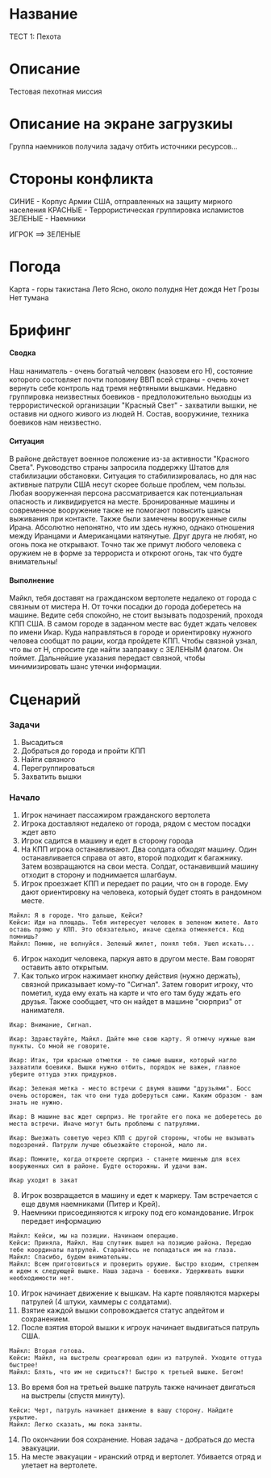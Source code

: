 # Название
ТЕСТ 1: Пехота

# Описание
Тестовая пехотная миссия

# Описание на экране загрузкиы
Группа наемников получила задачу отбить источники ресурсов...

# Стороны конфликта
СИНИЕ   - Корпус Армии США, отправленных на защиту мирного населения
КРАСНЫЕ - Террористическая группировка исламистов
ЗЕЛЕНЫЕ - Наемники

ИГРОК ==> ЗЕЛЕНЫЕ

# Погода
Карта - горы такистана
Лето
Ясно, около полудня
Нет дождя
Нет Грозы
Нет тумана

# Брифинг
#### Сводка
Наш наниматель - очень богатый человек (назовем его Н), состояние которого состовляет почти половину ВВП всей страны - очень хочет вернуть себе контроль над тремя нефтяными вышками.
Недавно группировка неизвестных боевиков - предположительно выходцы из террористической организации "Красный Свет" - захватили вышки, не оставив ни одного живого из людей Н.
Состав, вооружиние, техника боевиков нам неизвестно.

#### Ситуация
В районе действует военное положение из-за активности "Красного Света".
Руководство страны запросила поддержку Штатов для стабилизации обстановки. Ситуация то стабилизировалась, но для нас активные патрули США несут скорее больше проблем, чем пользы. Любая вооруженная персона рассматривается как потенциальная опасность и ликвидируется на месте. Бронированные машины и современное вооружение также не помогают повысить шансы выживания при контакте.
Также были замечены вооруженные силы Ирана. Абсолютно непонятно, что им здесь нужно, однако отношения между Иранцами и Американцами натянутые. Друг друга не любят, но огонь пока не открывают. Точно так же примут любого человека с оружием не в форме за террориста и откроют огонь, так что будте внимательны!

#### Выполнение
Майкл, тебя  доставят на гражданском вертолете недалеко от города с связным от мистера Н.
От точки посадки до города доберетесь на машине. Ведите себя спокойно, не стоит вызывать подозрений, проходя КПП США.
В самом городе в заданном месте вас будет ждать человек по имени Икар. Куда направляться в городе и ориентировку нужного человеа сообщат по рации, когда пройдете КПП.
Чтобы связной узнал, что вы от Н, спросите где найти зааправку с ЗЕЛЕНЫМ флагом. Он поймет.
Дальнейшие указания передаст связной, чтобы минимизировать шанс утечки информации.

# Сценарий

### Задачи
1. Высадиться
2. Добраться до города и пройти КПП
3. Найти связного
4. Перегруппироваться
5. Захватить вышки

### Начало
1. Игрок начинает пассажиром гражданского вертолета
2. Игрока доставляют недалеко от города, рядом с местом посадки ждет авто
3. Игрок садится в машину и едет в сторону города
4. На КПП игрока останавливают. Два солдата обходят машину. Один останавливается справа от авто, второй подходит к багажнику. Затем возвращаются на свои места.
Солдат, останавивший машину отходит в сторону и поднимается шлагбаум.
5. Игрок проезжает КПП и передает по рации, что он в городе. Ему дают ориентировку на человека, который будет стоять в рандомном месте.
```
Майкл: Я в городе. Что дальше, Кейси?
Кейси: Иди на площадь. Тебя интересует человек в зеленом жилете. Авто оставь прямо у КПП. Это обязательно, иначе сделка отменяется. Код помнишь?
Майкл: Помню, не волнуйся. Зеленый жилет, понял тебя. Ушел искать...
```
6. Игрок находит человека, паркуя авто в другом месте. Вам говорят оставить авто открытым.
7. Как только игрок нажимает кнопку действия (нужно держать), связной приказывает кому-то "Сигнал".
Затем говорит игроку, что пометил, куда ему ехать на карте и что его там буду ждать его друзья. Также сообщает, что он найдет в машине "сюрприз" от нанимателя.
```
Икар: Внимание, Сигнал.

Икар: Здравствуйте, Майкл. Дайте мне свою карту. Я отмечу нужные вам пункты. Со мной не говорите.

Икар: Итак, три красные отметки - те самые вышки, который нагло захватили боевики. Вышки нужно отбить, порядок не важен, главное уберите оттуда этих придурков.

Икар: Зеленая метка - место встречи с двумя вашими "друзьями". Босс очень осторожен, так что они туда доберуться сами. Каким образом - вам знать не нужно.

Икар: В машине вас ждет сюрприз. Не трогайте его пока не доберетесь до места встречи. Иначе могут быть проблемы с патрулями.

Икар: Выезжать советую через КПП с другой стороны, чтобы не вызывать подозрений. Патрули лучше объезжайте стороной, мало ли.

Икар: Помните, когда откроете сюрприз - станете мишенью для всех вооруженных сил в районе. Будте осторожны. И удачи вам.

Икар уходит в закат
```
8. Игрок возвращается в машину и едет к маркеру. Там встречается с еще двумя наемниками (Питер и Крей). 
9. Наемники присоединяются к игроку под его командование. Игрок передает информацию
```
Майкл: Кейси, мы на позиции. Начинаем операцию.
Кейси: Приняла, Майкл. Наш спутник вышел на позицию района. Передаю тебе координаты патрулей. Старайтесь не попадаться им на глаза.
Майкл: Спасибо, будем внимательны.
Майкл: Всем приготовиться и проверить оружие. Быстро входим, стреляем и идем к следующей вышке. Наша задача - боевики. Удерживать вышки необходимости нет.
```
10. Игрок начинает движение к вышкам. На карте появляются маркеры патрулей (4 штуки, хаммеры с солдатами).
11. Взятие каждой вышки сопровождается статус апдейтом и сохранением.
12. После взятия второй вышки к игроук начинает выдвигаться патруль США. 
```
Майкл: Вторая готова.
Кейси: Майкл, на выстрелы среагировал один из патрулей. Уходите оттуда быстрее!
Майкл: Блять, что им не сидиться?! Быстро к третьей вышке. Бегом!
```
13. Во время боя на третьей вышке патруль также начинает двигаться на выстрелы (спустя минуту).
```
Кейси: Черт, патруль начинает движение в вашу сторону. Найдите укрытие.
Майкл: Легко сказать, мы пока заняты.
```
14. По окончании боя сохранение. Новая задача - добраться до места эвакуации.
15. На месте эвакуации - иранский отряд и вертолет. Убивается отряд и улетает на вертолете.
